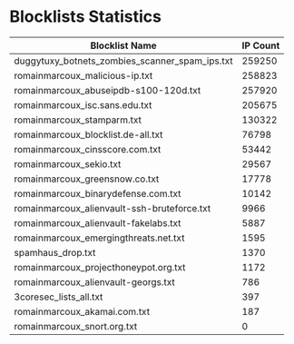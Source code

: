 # Blocklists Statistics
| Blocklist Name | IP Count |
|----|----|
| duggytuxy_botnets_zombies_scanner_spam_ips.txt | 259250 |
| romainmarcoux_malicious-ip.txt | 258823 |
| romainmarcoux_abuseipdb-s100-120d.txt | 257920 |
| romainmarcoux_isc.sans.edu.txt | 205675 |
| romainmarcoux_stamparm.txt | 130322 |
| romainmarcoux_blocklist.de-all.txt | 76798 |
| romainmarcoux_cinsscore.com.txt | 53442 |
| romainmarcoux_sekio.txt | 29567 |
| romainmarcoux_greensnow.co.txt | 17778 |
| romainmarcoux_binarydefense.com.txt | 10142 |
| romainmarcoux_alienvault-ssh-bruteforce.txt | 9966 |
| romainmarcoux_alienvault-fakelabs.txt | 5887 |
| romainmarcoux_emergingthreats.net.txt | 1595 |
| spamhaus_drop.txt | 1370 |
| romainmarcoux_projecthoneypot.org.txt | 1172 |
| romainmarcoux_alienvault-georgs.txt | 786 |
| 3coresec_lists_all.txt | 397 |
| romainmarcoux_akamai.com.txt | 187 |
| romainmarcoux_snort.org.txt | 0 |
